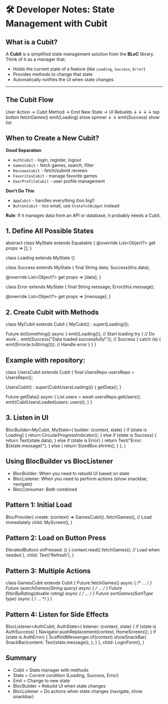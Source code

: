 # 🛠️ Developer Notes: State Management with Cubit

## What is a Cubit?
A **Cubit** is a simplified state management solution from the **BLoC** library.  
Think of it as a manager that:
* Holds the current state of a feature (like `Loading`, `Success`, `Error`)
* Provides methods to change that state
* Automatically notifies the UI when state changes

---

## The Cubit Flow
User Action → Cubit Method → Emit New State → UI Rebuilds
  ↓              ↓                ↓              ↓
tap button   fetchGames()   emit(Loading)   show spinner
               ↓              ↓
             emit(Success)   show list

## When to Create a New Cubit?

**Good Separation**
* `AuthCubit` - login, register, logout
* `GamesCubit` - fetch games, search, filter
* `ReviewsCubit` - fetch/submit reviews
* `FavoritesCubit` - manage favorite games
* `UserProfileCubit` - user profile management

**Don’t Do This**
* `AppCubit` - handles everything (too big!)
* `ButtonCubit` - too small, use `StatefulWidget` instead

**Rule**: If it manages data from an API or database, it probably needs a Cubit.  

## 1. Define All Possible States
abstract class MyState extends Equatable {
  @override
  List<Object?> get props => [];
}

class Loading extends MyState {}

class Success extends MyState {
  final String data;
  Success(this.data);

  @override
  List<Object?> get props => [data];
}

class Error extends MyState {
  final String message;
  Error(this.message);

  @override
  List<Object?> get props => [message];
}
## 2. Create Cubit with Methods
class MyCubit extends Cubit<MyState> {
  MyCubit() : super(Loading());

  Future<void> doSomething() async {
    emit(Loading());        // Start loading
    try {
      // Do work...
      emit(Success("Data loaded successfully!"));  // Success
    } catch (e) {
      emit(Error(e.toString()));                   // Handle error
    }
  }
}
## Example with repository:
class UsersCubit extends Cubit<CubitUserStates> {
  final UsersRepo usersRepo = UsersRepo();

  UsersCubit() : super(CubitUsersLoading()) {
    getData();
  }

  Future<void> getData() async {
    List<UsersModel> users = await usersRepo.getUsers();
    emit(CubitUsersLoaded(users: users));
  }
}
## 3. Listen in UI
BlocBuilder<MyCubit, MyState>(
  builder: (context, state) {
    if (state is Loading) {
      return CircularProgressIndicator();
    } else if (state is Success) {
      return Text(state.data);
    } else if (state is Error) {
      return Text("Error: ${state.message}");
    } else {
      return SizedBox.shrink();
    }
  },
)

## Using BlocBuilder vs BlocListener
* BlocBuilder: When you need to rebuild UI based on state
* BlocListener: When you need to perform actions (show snackbar, navigate)
* BlocConsumer: Both combined

## Pattern 1: Initial Load
BlocProvider<GamesCubit>(
    create: (context) => GamesCubit()..fetchGames(), // Load immediately
    child: MyScreen(),
)

## Pattern 2: Load on Button Press
ElevatedButton(
    onPressed: () {
        context.read<GamesCubit>().fetchGames(); // Load when needed
    },
    child: Text('Refresh'),
)

## Pattern 3: Multiple Actions
class GamesCubit extends Cubit<GamesState> {
    Future<void> fetchGames() async { /* ... */ }
    Future<void> searchGames(String query) async { /* ... */ }
    Future<void> filterByRating(double rating) async { /* ... */ }
    Future<void> sortGames(SortType type) async { /* ... */ }
}

## Pattern 4: Listen for Side Effects
BlocListener<AuthCubit, AuthState>(
    listener: (context, state) {
        if (state is AuthSuccess) {
            Navigator.pushReplacement(context, HomeScreen());
        }
        if (state is AuthError) {
            ScaffoldMessenger.of(context).showSnackBar(
                SnackBar(content: Text(state.message)),
            );
        }
    },
    child: LoginForm(),
)

## Summary
* Cubit = State manager with methods
* State = Current condition (Loading, Success, Error)
* Emit = Change to new state
* BlocBuilder = Rebuild UI when state changes
* BlocListener = Do actions when state changes (navigate, show snackbar)